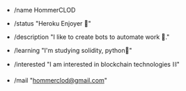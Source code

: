 
- /name HommerCLOD                                 
                                   
- /status "Heroku Enjoyer 💞"

- /description "I like to create bots to automate work 🤖."

- /learning "I'm studying solidity, python🐍"

- /interested "I am interested in blockchain technologies ⛓"

- /mail "hommerclod@gmail.com"


<!---
HommerCLOD/HommerCLOD is a ✨ special ✨ repository because its `README.md` (this file) appears on your GitHub profile.
You can click the Preview link to take a look at your changes.
--->
